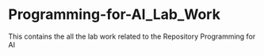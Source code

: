# Programming-for-AI_Lab_Work
This contains the all the lab work related to the Repository Programming for AI
